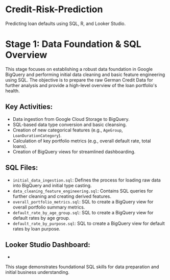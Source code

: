 # Credit-Risk-Prediction
Predicting loan defaults using SQL, R, and Looker Studio.


# Stage 1: Data Foundation & SQL Overview

This stage focuses on establishing a robust data foundation in Google BigQuery and performing initial data cleaning and basic feature engineering using SQL. The objective is to prepare the raw German Credit Data for further analysis and provide a high-level overview of the loan portfolio's health.

## Key Activities:
- Data ingestion from Google Cloud Storage to BigQuery.
- SQL-based data type conversion and basic cleansing.
- Creation of new categorical features (e.g., `AgeGroup`, `LoanDurationCategory`).
- Calculation of key portfolio metrics (e.g., overall default rate, total loans).
- Creation of BigQuery views for streamlined dashboarding.

## SQL Files:
- `initial_data_ingestion.sql`: Defines the process for loading raw data into BigQuery and initial type casting.
- `data_cleaning_feature_engineering.sql`: Contains SQL queries for further cleaning and creating derived features.
- `overall_portfolio_metrics.sql`: SQL to create a BigQuery view for overall portfolio summary metrics.
- `default_rate_by_age_group.sql`: SQL to create a BigQuery view for default rates by age group.
- `default_rate_by_purpose.sql`: SQL to create a BigQuery view for default rates by loan purpose.

## Looker Studio Dashboard:
- 

This stage demonstrates foundational SQL skills for data preparation and initial business understanding.
